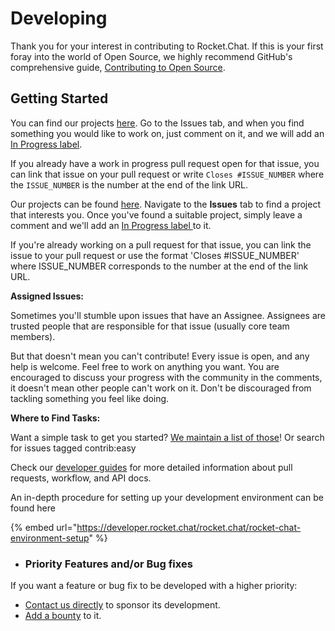 # Developing

Thank you for your interest in contributing to Rocket.Chat. If this is your first foray into the world of Open Source, we highly recommend GitHub's comprehensive guide, [Contributing to Open Source](https://opensource.guide/how-to-contribute/).

## Getting Started

You can find our projects [here](https://github.com/RocketChat). Go to the Issues tab, and when you find something you would like to work on, just comment on it, and we will add an [In Progress label](https://github.com/RocketChat/Rocket.Chat/labels/stat%3A%20in%20progress).

If you already have a work in progress pull request open for that issue, you can link that issue on your pull request or write `Closes #ISSUE_NUMBER` where the `ISSUE_NUMBER` is the number at the end of the link URL.

Our projects can be found [here](https://github.com/RocketChat). Navigate to the **Issues** tab to find a project that interests you. Once you've found a suitable project, simply leave a comment and we'll add an [In Progress label ](https://github.com/RocketChat/Rocket.Chat/labels/stat%3A%20in%20progress)to it.

If you're already working on a pull request for that issue, you can link the issue to your pull request or use the format 'Closes #ISSUE\_NUMBER' where ISSUE\_NUMBER corresponds to the number at the end of the link URL.

**Assigned Issues:**

Sometimes you'll stumble upon issues that have an Assignee. Assignees are trusted people that are responsible for that issue (usually core team members).

But that doesn't mean you can't contribute! Every issue is open, and any help is welcome. Feel free to work on anything you want. You are encouraged to discuss your progress with the community in the comments, it doesn't mean other people can't work on it. Don't be discouraged from tackling something you feel like doing.

**Where to Find Tasks:**

Want a simple task to get you started? [We maintain a list of those](https://github.com/RocketChat/Rocket.Chat/labels/contrib%3A%20easy)! Or search for issues tagged contrib:easy

Check our [developer guides](https://developer.rocket.chat) for more detailed information about pull requests, workflow, and API docs.

An in-depth procedure for setting up your development environment can be found here

{% embed url="https://developer.rocket.chat/rocket.chat/rocket-chat-environment-setup" %}

* ### Priority Features and/or Bug fixes

If you want a feature or bug fix to be developed with a higher priority:

* [Contact us directly](https://rocket.chat/contact) to sponsor its development.
* [Add a bounty](https://www.bountysource.com/teams/rocketchat) to it.
